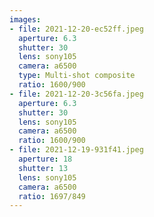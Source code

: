 ```yaml
---
images:
- file: 2021-12-20-ec52ff.jpeg
  aperture: 6.3
  shutter: 30
  lens: sony105
  camera: a6500
  type: Multi-shot composite
  ratio: 1600/900
- file: 2021-12-20-3c56fa.jpeg
  aperture: 6.3
  shutter: 30
  lens: sony105
  camera: a6500
  ratio: 1600/900
- file: 2021-12-19-931f41.jpeg
  aperture: 18
  shutter: 13
  lens: sony105
  camera: a6500
  ratio: 1697/849
---
```

